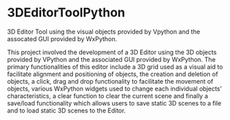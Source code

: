 # 3DEditorToolPython
3D Editor Tool using the visual objects provided by Vpython and the assocated GUI provided by WxPython. 

This project involved the development of a 3D Editor using the 3D objects provided by VPython and the associated GUI provided by WxPython. The primary functionalities of this editor include a 3D grid used as a visual aid to facilitate alignment and positioning of objects, the creation and deletion of objects, a click, drag and drop functionality to facilitate the movement of objects, various WxPython widgets used to change each individual objects’ characteristics, a clear function to clear the current scene and finally a save/load functionality which allows users to save static 3D scenes to a file and to load static 3D scenes to the Editor.

